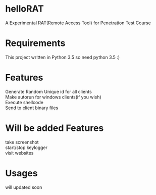 # helloRAT
A Experimental RAT(Remote Access Tool) for Penetration Test Course

# Requirements
This project written in Python 3.5 so need python 3.5 :)

# Features
Generate Random Unique id for all clients <br>
Make autorun for windows clients(if you wish)<br>
Execute shellcode<br>
Send to client binary files<br>

# Will be added Features
take screenshot<br>
start/stop keylogger<br>
visit websites<br>

# Usages
will updated soon




